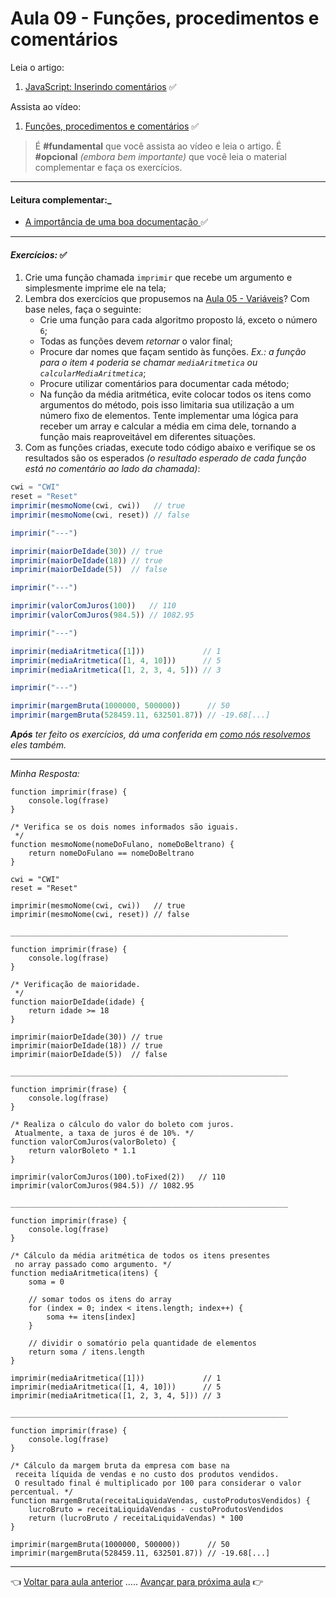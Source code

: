 # Aula 09 - Funções, procedimentos e comentários

Leia o artigo: 

  1. [JavaScript: Inserindo comentários](https://www.linhadecomando.com/javascript/javascript-inserindo-comentarios) ✅

Assista ao vídeo:

  1. [Funções, procedimentos e comentários](https://www.youtube.com/watch?v=2g2bfD6q5NQ) ✅

> É **#fundamental** que você assista ao vídeo e leia o artigo. É **#opcional** _(embora bem importante)_ que você leia o material complementar e faça os exercícios.

---

#### Leitura complementar:_

* [A importância de uma boa documentação
](http://www.linhadecodigo.com.br/artigo/2918/a-importancia-de-uma-boa-documentacao.aspx) ✅

---

#### _Exercícios:_ ✅

1. Crie uma função chamada `imprimir` que recebe um argumento e simplesmente imprime ele na tela;
2. Lembra dos exercícios que propusemos na [Aula 05 - Variáveis](../aula05/aula.md#exercícios)? Com base neles, faça o seguinte:
   * Crie uma função para cada algoritmo proposto lá, exceto o número `6`;
   * Todas as funções devem _retornar_ o valor final;
   * Procure dar nomes que façam sentido às funções. _Ex.: a função para o item `4` poderia se chamar `mediaAritmetica` ou `calcularMediaAritmetica`_;
   * Procure utilizar comentários para documentar cada método;
   * Na função da média aritmética, evite colocar todos os itens como argumentos do método, pois isso limitaria sua utilização a um número fixo de elementos. Tente implementar uma lógica para receber um array e calcular a média em cima dele, tornando a função mais reaproveitável em diferentes situações.
3. Com as funções criadas, execute todo código abaixo e verifique se os resultados são os esperados _(o resultado esperado de cada função está no comentário ao lado da chamada)_:

```javascript
cwi = "CWI"
reset = "Reset"
imprimir(mesmoNome(cwi, cwi))   // true
imprimir(mesmoNome(cwi, reset)) // false

imprimir("---")

imprimir(maiorDeIdade(30)) // true
imprimir(maiorDeIdade(18)) // true
imprimir(maiorDeIdade(5))  // false

imprimir("---")

imprimir(valorComJuros(100))   // 110
imprimir(valorComJuros(984.5)) // 1082.95

imprimir("---")

imprimir(mediaAritmetica([1]))             // 1
imprimir(mediaAritmetica([1, 4, 10]))      // 5
imprimir(mediaAritmetica([1, 2, 3, 4, 5])) // 3

imprimir("---")

imprimir(margemBruta(1000000, 500000))      // 50
imprimir(margemBruta(528459.11, 632501.87)) // -19.68[...]
```

_**Após** ter feito os exercícios, dá uma conferida em [como nós resolvemos](resolucao.md) eles também._

---

_Minha Resposta:_

```
function imprimir(frase) {
    console.log(frase)
}

/* Verifica se os dois nomes informados são iguais.
 */
function mesmoNome(nomeDoFulano, nomeDoBeltrano) {
    return nomeDoFulano == nomeDoBeltrano
}

cwi = "CWI"
reset = "Reset"

imprimir(mesmoNome(cwi, cwi))   // true
imprimir(mesmoNome(cwi, reset)) // false

______________________________________________________________

function imprimir(frase) {
    console.log(frase)
}

/* Verificação de maioridade.
 */
function maiorDeIdade(idade) {
    return idade >= 18
}

imprimir(maiorDeIdade(30)) // true
imprimir(maiorDeIdade(18)) // true
imprimir(maiorDeIdade(5))  // false

______________________________________________________________

function imprimir(frase) {
    console.log(frase)
}

/* Realiza o cálculo do valor do boleto com juros.
 Atualmente, a taxa de juros é de 10%. */
function valorComJuros(valorBoleto) {
    return valorBoleto * 1.1
}

imprimir(valorComJuros(100).toFixed(2))   // 110
imprimir(valorComJuros(984.5)) // 1082.95

______________________________________________________________

function imprimir(frase) {
    console.log(frase)
}

/* Cálculo da média aritmética de todos os itens presentes
 no array passado como argumento. */
function mediaAritmetica(itens) {
    soma = 0

    // somar todos os itens do array
    for (index = 0; index < itens.length; index++) {
        soma += itens[index]
    }

    // dividir o somatório pela quantidade de elementos
    return soma / itens.length
}

imprimir(mediaAritmetica([1]))             // 1
imprimir(mediaAritmetica([1, 4, 10]))      // 5
imprimir(mediaAritmetica([1, 2, 3, 4, 5])) // 3

______________________________________________________________

function imprimir(frase) {
    console.log(frase)
}

/* Cálculo da margem bruta da empresa com base na 
 receita líquida de vendas e no custo dos produtos vendidos.
 O resultado final é multiplicado por 100 para considerar o valor percentual. */
function margemBruta(receitaLiquidaVendas, custoProdutosVendidos) {
    lucroBruto = receitaLiquidaVendas - custoProdutosVendidos
    return (lucroBruto / receitaLiquidaVendas) * 100
}

imprimir(margemBruta(1000000, 500000))      // 50
imprimir(margemBruta(528459.11, 632501.87)) // -19.68[...]
```


---

👈 [Voltar para aula anterior](../aula08/aula.md) ..... [Avançar para próxima aula](../aula10/aula.md) 👉
